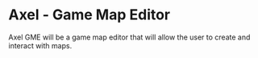 # Axel - Game Map Editor
Axel GME will be a game map editor that will allow the user to create and interact with maps.

